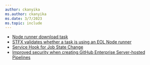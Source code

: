 ```yaml
---
author: ckanyika
ms.author: ckanyika
ms.date: 3/7/2023
ms.topic: include
---
```


- [Node runner download task](#node-runner-download-task)
- [STFX validates whether a task is using an EOL Node runner](#stfx-validates-whether-a-task-is-using-an-eol-node-runner)
- [Service Hook for Job State Change](#service-hook-for-job-state-change)
- [Improved security when creating GitHub Enterprise Server-hosted Pipelines](#improved-security-when-creating-github-enterprise-server-hosted-pipelines)


